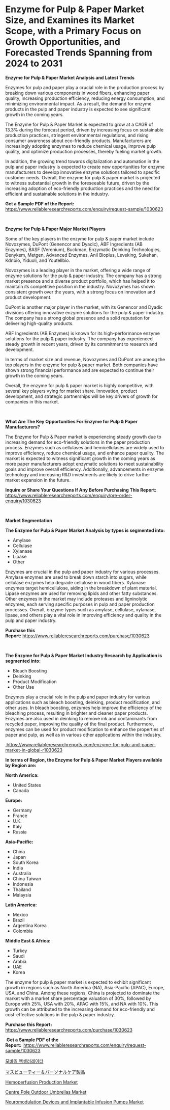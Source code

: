 <p><h1>Enzyme for Pulp & Paper Market Size, and Examines its Market Scope, with a Primary Focus on Growth Opportunities, and Forecasted Trends Spanning from 2024 to 2031</h1></p><p><strong>Enzyme for Pulp & Paper Market Analysis and Latest Trends</strong></p>
<p><p>Enzymes for pulp and paper play a crucial role in the production process by breaking down various components in wood fibers, enhancing paper quality, increasing production efficiency, reducing energy consumption, and minimizing environmental impact. As a result, the demand for enzyme products in the pulp and paper industry is expected to see significant growth in the coming years.</p><p>The Enzyme for Pulp & Paper Market is expected to grow at a CAGR of 13.3% during the forecast period, driven by increasing focus on sustainable production practices, stringent environmental regulations, and rising consumer awareness about eco-friendly products. Manufacturers are increasingly adopting enzymes to reduce chemical usage, improve pulp quality, and optimize production processes, thereby fueling market growth.</p><p>In addition, the growing trend towards digitalization and automation in the pulp and paper industry is expected to create new opportunities for enzyme manufacturers to develop innovative enzyme solutions tailored to specific customer needs. Overall, the enzyme for pulp & paper market is projected to witness substantial growth in the foreseeable future, driven by the increasing adoption of eco-friendly production practices and the need for efficient and sustainable solutions in the industry.</p></p>
<p><strong>Get a Sample PDF of the Report:&nbsp;</strong> <a href="https://www.reliableresearchreports.com/enquiry/request-sample/1030623">https://www.reliableresearchreports.com/enquiry/request-sample/1030623</a></p>
<p>&nbsp;</p>
<p><strong>Enzyme for Pulp & Paper Major Market Players</strong></p>
<p><p>Some of the key players in the enzyme for pulp & paper market include Novozymes, DuPont (Genencor and Dyadic), ABF Ingredients (AB Enzymes), BASF (Verenium), Buckman, Enzymatic Deinking Technologies, Denykem, Metgen, Advanced Enzymes, Anil Bioplus, Leveking, Sukehan, Kdnbio, Yiduoli, and Youtellbio.</p><p>Novozymes is a leading player in the market, offering a wide range of enzyme solutions for the pulp & paper industry. The company has a strong market presence and a diverse product portfolio, which has helped it to maintain its competitive position in the industry. Novozymes has shown consistent growth over the years, with a strong focus on innovation and product development.</p><p>DuPont is another major player in the market, with its Genencor and Dyadic divisions offering innovative enzyme solutions for the pulp & paper industry. The company has a strong global presence and a solid reputation for delivering high-quality products.</p><p>ABF Ingredients (AB Enzymes) is known for its high-performance enzyme solutions for the pulp & paper industry. The company has experienced steady growth in recent years, driven by its commitment to research and development.</p><p>In terms of market size and revenue, Novozymes and DuPont are among the top players in the enzyme for pulp & paper market. Both companies have shown strong financial performance and are expected to continue their growth in the coming years.</p><p>Overall, the enzyme for pulp & paper market is highly competitive, with several key players vying for market share. Innovation, product development, and strategic partnerships will be key drivers of growth for companies in this market.</p></p>
<p>&nbsp;</p>
<p><strong>What Are The Key Opportunities For Enzyme for Pulp & Paper Manufacturers?</strong></p>
<p><p>The Enzyme for Pulp & Paper market is experiencing steady growth due to increasing demand for eco-friendly solutions in the paper production process. Enzymes such as cellulases and hemicellulases are widely used to improve efficiency, reduce chemical usage, and enhance paper quality. The market is expected to witness significant growth in the coming years as more paper manufacturers adopt enzymatic solutions to meet sustainability goals and improve overall efficiency. Additionally, advancements in enzyme technology and increasing R&D investments are likely to drive further market expansion in the future.</p></p>
<p><strong>Inquire or Share Your Questions If Any Before Purchasing This Report:</strong> <a href="https://www.reliableresearchreports.com/enquiry/pre-order-enquiry/1030623">https://www.reliableresearchreports.com/enquiry/pre-order-enquiry/1030623</a></p>
<p>&nbsp;</p>
<p><strong>Market Segmentation</strong></p>
<p><strong>The Enzyme for Pulp & Paper Market Analysis by types is segmented into:</strong></p>
<p><ul><li>Amylase</li><li>Cellulase</li><li>Xylanase</li><li>Lipase</li><li>Other</li></ul></p>
<p><p>Enzymes are crucial in the pulp and paper industry for various processes. Amylase enzymes are used to break down starch into sugars, while cellulase enzymes help degrade cellulose in wood fibers. Xylanase enzymes target hemicellulose, aiding in the breakdown of plant material. Lipase enzymes are used for removing lipids and other fatty substances. Other enzymes in the market may include proteases and ligninolytic enzymes, each serving specific purposes in pulp and paper production processes. Overall, enzyme types such as amylase, cellulase, xylanase, lipase, and others play a vital role in improving efficiency and quality in the pulp and paper industry.</p></p>
<p><strong>Purchase this Report:&nbsp;</strong><a href="https://www.reliableresearchreports.com/purchase/1030623">https://www.reliableresearchreports.com/purchase/1030623</a></p>
<p>&nbsp;</p>
<p><strong>The Enzyme for Pulp & Paper Market Industry Research by Application is segmented into:</strong></p>
<p><ul><li>Bleach Boosting</li><li>Deinking</li><li>Product Modification</li><li>Other Use</li></ul></p>
<p><p>Enzymes play a crucial role in the pulp and paper industry for various applications such as bleach boosting, deinking, product modification, and other uses. In bleach boosting, enzymes help improve the efficiency of the bleaching process, resulting in brighter and cleaner paper products. Enzymes are also used in deinking to remove ink and contaminants from recycled paper, improving the quality of the final product. Furthermore, enzymes can be used for product modification to enhance the properties of paper and pulp, as well as in various other applications within the industry.</p></p>
<p><a href="https://www.reliableresearchreports.com/enzyme-for-pulp-and-paper-market-in-global-r1030623">&nbsp;https://www.reliableresearchreports.com/enzyme-for-pulp-and-paper-market-in-global-r1030623</a></p>
<p><strong>In terms of Region, the Enzyme for Pulp & Paper Market Players available by Region are:</strong></p>
<p>
    <p> <strong> North America: </strong>
        <ul>
            <li>United States</li>
            <li>Canada</li>
        </ul>
        </p> 
    <p> <strong> Europe: </strong>
        <ul>
            <li>Germany</li>
            <li>France</li>
            <li>U.K.</li>
            <li>Italy</li>
            <li>Russia</li>
        </ul>
        </p> 
    <p> <strong> Asia-Pacific: </strong>
        <ul>
            <li>China</li>
            <li>Japan</li>
            <li>South Korea</li>
            <li>India</li>
            <li>Australia</li>
            <li>China Taiwan</li>
            <li>Indonesia</li>
            <li>Thailand</li>
            <li>Malaysia</li>
        </ul>
        </p> 
    <p> <strong> Latin America: </strong>
        <ul>
            <li>Mexico</li>
            <li>Brazil</li>
            <li>Argentina Korea</li>
            <li>Colombia</li>
        </ul>
        </p> 
    <p> <strong> Middle East & Africa: </strong>
        <ul>
            <li>Turkey</li>
            <li>Saudi</li>
            <li>Arabia</li>
            <li>UAE</li>
            <li>Korea</li>
        </ul>
    </p>
    </p>
<p><p>The enzyme for pulp & paper market is expected to exhibit significant growth in regions such as North America (NA), Asia-Pacific (APAC), Europe, USA, and China. Among these regions, China is projected to dominate the market with a market share percentage valuation of 30%, followed by Europe with 25%, USA with 20%, APAC with 15%, and NA with 10%. This growth can be attributed to the increasing demand for eco-friendly and cost-effective solutions in the pulp & paper industry.</p></p>
<p><strong>Purchase this Report: </strong><a href="https://www.reliableresearchreports.com/purchase/1030623">https://www.reliableresearchreports.com/purchase/1030623</a></p>
<p>&nbsp;<strong>Get a Sample PDF of the Report:&nbsp;&nbsp;</strong><a href="https://www.reliableresearchreports.com/enquiry/request-sample/1030623">https://www.reliableresearchreports.com/enquiry/request-sample/1030623</a></p>
<p><strong></strong></p>
<p><p><a href="https://github.com/TitusBoyer1/Market-Research-Report-List-1/blob/main/767533978832.md">모바일 액셀러레이터</a></p><p><a href="https://github.com/MacyOrn/Market-Research-Report-List-1/blob/main/304204185143.md">マスビューティー＆パーソナルケア製品</a></p><p><a href="https://github.com/Alonsoolds3wq1d81czn8rbol/Market-Research-Report-List-2/blob/main/hemoperfusion-production-market.md">Hemoperfusion Production Market</a></p><p><a href="https://issuu.com/reportprime-2/docs/centre-pole-outdoor-umbrellas-market-size-2030.ppt">Centre Pole Outdoor Umbrellas Market</a></p><p><a href="https://github.com/KeeganBarrows2023/Market-Research-Report-List-1/blob/main/neuromodulation-devices-and-implantable-infusion-pumps-market.md">Neuromodulation Devices and Implantable Infusion Pumps Market</a></p></p>